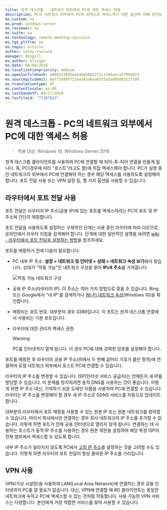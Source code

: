 ```yaml
---
title: 원격 데스크톱 - 네트워크 외부에서 PC에 대한 액세스 허용
description: PC의 네트워크 외부에서 PC에 원격으로 액세스하기 위한 옵션에 대해 알아보기
ms.custom: na
ms.prod: windows-server
ms.reviewer: na
ms.suite: na
ms.technology: remote-desktop-services
ms.tgt_pltfrm: na
ms.topic: article
author: haley-rowland
manager: dongill
ms.author: elizapo
ms.date: 04/04/2018
ms.localizationpriority: medium
ms.openlocfilehash: a8062530d5ea546ebb822f1c1149aeca5799a023
ms.sourcegitcommit: 6aff3d88ff22ea141a6ea6572a5ad8dd6321f199
ms.translationtype: HT
ms.contentlocale: ko-KR
ms.lasthandoff: 09/27/2019
ms.locfileid: "71387822"
---
```

# <a name="remote-desktop---allow-access-to-your-pc-from-outside-your-pcs-network"></a>원격 데스크톱 - PC의 네트워크 외부에서 PC에 대한 액세스 허용

>적용 대상: Windows 10,  Windows Server 2016

원격 데스크톱 클라이언트를 사용하여 PC에 연결할 때 피어-투-피어 연결을 만들게 됩니다. 즉, PC(경우에 따라 "호스트"라고도 함)에 직접 액세스해야 합니다. PC가 실행 중인 네트워크의 외부에서 PC에 연결해야 하는 경우 해당 액세스를 사용하도록 설정해야 합니다. 포트 전달 사용 또는 VPN 설정 등, 몇 가지 옵션을 사용할 수 있습니다.

## <a name="enable-port-forwarding-on-your-router"></a>라우터에서 포트 전달 사용

포트 전달은 라우터의 IP 주소(공용 IP)에 있는 포트를 액세스하려는 PC의 포트 및 IP 주소에 간단히 매핑합니다. 

포트 전달을 사용하도록 설정하는 구체적인 단계는 사용 중인 라우터에 따라 다르므로, 온라인에서 라우터 지침을 검색해야 합니다. 단계에 대한 일반적인 설명을 보려면 [wiki - 라우터에서 포트 전달을 설정하는 방법](https://www.wikihow.com/Set-Up-Port-Forwarding-on-a-Router)을 참조하세요.

포트를 매핑하기 전에 다음이 필요합니다.

- PC 내부 IP 주소: **설정 > 네트워크 및 인터넷 > 상태 > 네트워크 속성 보기**에서 찾습니다. 상태가 "작동 가능"인 네트워크 구성을 찾아 **IPv4 주소**를 가져옵니다.

   ![작동 가능 네트워크 구성](../media/rdclient-operational-network.png)

- 공용 IP 주소(라우터의 IP). 이 주소는 여러 가지 방법으로 찾을 수 있습니다. Bing 또는 Google에서 "내 IP"를 검색하거나 [Wi-Fi 네트워크 속성](https://binged.it/2Gwob34)(Windows 10)을 확인합니다.
- 매핑되는 포트 번호. 대부분의 경우 3389입니다. 이 포트는 원격 데스크톱 연결에서 사용되는 기본 포트입니다.
- 라우터에 대한 관리자 액세스 권한.  

   >[!WARNING]
   > PC를 인터넷까지 열게 됩니다. 이 경우 PC에 대해 강력한 암호를 설정해야 합니다.

포트를 매핑한 후 라우터의 공용 IP 주소(위에서 두 번째 글머리 기호가 붙은 항목)에 연결하여 로컬 네트워크 외부에서 호스트 PC에 연결할 수 있습니다.

라우터의 IP 주소를 변경할 수 있습니다. ISP(인터넷 서비스 공급자)는 언제든지 새 IP를 할당할 수 있습니다. 이 문제를 방지하려면 동적 DNS를 사용하는 것이 좋습니다. 이렇게 하면 IP 주소 대신, 기억하기 쉬운 도메인 이름을 사용하여 PC에 연결할 수 있습니다. 라우터는 IP 주소를 변경해야 할 경우 새 IP 주소로 DDNS 서비스를 자동으로 업데이트합니다.

대부분의 라우터에서 포트 매핑을 사용할 수 있는 원본 IP 또는 원본 네트워크를 정의할 수 있습니다. 따라서 회사에서만 연결하는 경우 회사 네트워크의 IP 주소를 추가할 수 있습니다. 이렇게 하면 포트가 전체 공용 인터넷으로 열리지 않게 됩니다. 연결하는 데 사용하는 호스트가 동적 IP 주소를 사용하는 경우 원본 제한을 설정하여 해당 특정 ISP의 전체 범위에서 액세스할 수 있도록 합니다.

내부 IP 주소가 달라지지 않도록 PC에서 [고정 IP 주소](/windows-hardware/customize/mobile/mcsf/enable-static-ip)를 설정하는 것을 고려할 수도 있습니다. 이렇게 하면 라우터의 포트 전달이 항상 올바른 IP 주소를 가리킵니다.


## <a name="use-a-vpn"></a>VPN 사용

VPN(가상 사설망)을 사용하여 LAN(Local Area Network)에 연결하는 경우 공용 인터넷까지 PC를 열 필요가 없습니다. 대신, VPN에 연결할 때 RD 클라이언트는 동일한 네트워크에 속하고 PC에 액세스할 수 있는 것처럼 작동합니다. 사용 가능한 VPN 서비스는 다양합니다. 본인에게 가장 적합한 서비스를 찾아 사용할 수 있습니다.